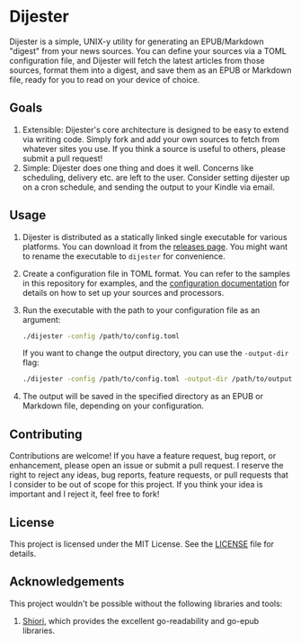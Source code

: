 # Dijester

Dijester is a simple, UNIX-y utility for generating an EPUB/Markdown "digest"
from your news sources. You can define your sources via a TOML configuration
file, and Dijester will fetch the latest articles from those sources, format
them into a digest, and save them as an EPUB or Markdown file, ready for you to
read on your device of choice.

## Goals

1. Extensible: Dijester's core architecture is designed to be easy to extend
   via writing code. Simply fork and add your own sources to fetch from
   whatever sites you use. If you think a source is useful to others, please
   submit a pull request!
2. Simple: Dijester does one thing and does it well. Concerns like scheduling,
   delivery etc. are left to the user. Consider setting dijester up on a cron
   schedule, and sending the output to your Kindle via email.

## Usage

1. Dijester is distributed as a statically linked single executable for various
   platforms. You can download it from the
   [releases page](https://github.com/shrik450/dijester/releases). You might
   want to rename the executable to `dijester` for convenience.
2. Create a configuration file in TOML format. You can refer to the samples in
   this repository for examples, and the
   [configuration documentation](docs/configuring.md) for details on how to set
   up your sources and processors.
3. Run the executable with the path to your configuration file as an argument:

   ```bash
   ./dijester -config /path/to/config.toml
   ```

   If you want to change the output directory, you can use the `-output-dir` flag:

   ```bash
   ./dijester -config /path/to/config.toml -output-dir /path/to/output
   ```

4. The output will be saved in the specified directory as an EPUB or Markdown
   file, depending on your configuration.

## Contributing

Contributions are welcome! If you have a feature request, bug report, or
enhancement, please open an issue or submit a pull request. I reserve the right
to reject any ideas, bug reports, feature requests, or pull requests that I
consider to be out of scope for this project. If you think your idea is
important and I reject it, feel free to fork!

## License

This project is licensed under the MIT License. See the [LICENSE](LICENSE) file
for details.

## Acknowledgements

This project wouldn't be possible without the following libraries and tools:

1. [Shiori](https://github.com/go-shiori), which provides the excellent
   go-readability and go-epub libraries.
